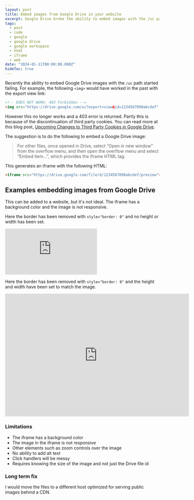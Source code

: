 ```yaml
---
layout: post
title: Embed images from Google Drive in your website
excerpt: Google Drive broke the ability to embed images with the /uc path. Here's how to embed images from Google Drive in your website.
tags:
  - post
  - code
  - google
  - google drive
  - google workspace
  - html
  - iframe
  - web
date: "2024-01-11T00:00:00.000Z"
hideToc: true
---
```


Recently the ability to embed Google Drive images with the `/uc` path started failing. For example, the following `<img>` would have worked in the past with the export view link:

```html
<!-- DOES NOT WORK: 403 Forbidden -->
<img src="https://drive.google.com/uc?export=view&id=1234567890abcdef" />
```

However this no longer works and a 403 error is returned. Partly this is because of the discontinuation of third party cookies. You can read more at this blog post, [Upcoming Changes to Third Party Cookies in Google Drive](https://workspaceupdates.googleblog.com/2023/10/upcoming-changes-to-third-party-cookies-in-google-drive.html).

The suggestion is to do the following to embed a Google Drive image:

> For other files, once opened in Drive, select “Open in new window” from the overflow menu, and then open the overflow menu and select “Embed item…”, which provides the iframe HTML tag.

This generates an iframe with the following HTML:

```html
<iframe src="https://drive.google.com/file/d/1234567890abcdef/preview"></iframe>
```

## Examples embedding images from Google Drive

This can be added to a website, but it's not ideal. The iframe has a background color and the image is not responsive.

Here the border has been removed with `style="border: 0"` and no height or width has been set.

<iframe
src="https://drive.google.com/file/d/18onwpszLRsc62P92f7biat6ORbXtL7u4/preview"
style="border: 0"
></iframe>

Here the border has been removed with `style="border: 0"` and the height and width have been set to match the image.

<iframe
src="https://drive.google.com/file/d/18onwpszLRsc62P92f7biat6ORbXtL7u4/preview"
style="border: 0"
height="400"
width="600"
></iframe>

### Limitations

- The iframe has a background color
- The image in the iframe is not responsive
- Other elements such as zoom controls over the image
- No ability to add alt text
- Click handlers will be messy
- Requires knowing the size of the image and not just the Drive file id

### Long term fix

I would move the files to a different host optimized for serving public images behind a CDN.
